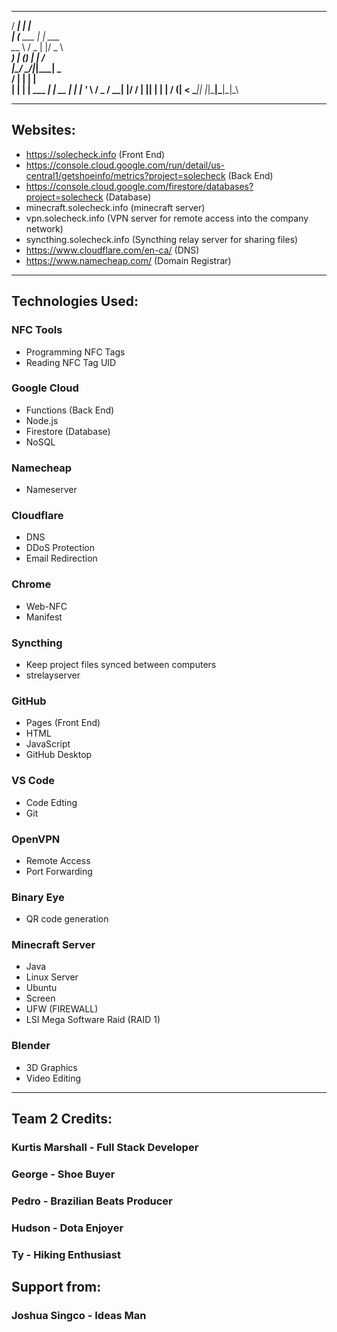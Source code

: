 
   _____       _              
  / ____|     | |             
 | (___   ___ | | ___         
  \___ \ / _ \| |/ _ \        
  ____) | (_) | |  __/        
 |_____/ \___/|_|\___|   _    
  / ____| |             | |   
 | |    | |__   ___  ___| | __
 | |    | '_ \ / _ \/ __| |/ /
 | |____| | | |  __/ (__|   < 
  \_____|_| |_|\___|\___|_|\_\
                              
                              
---------------------------------------------------------


## Websites:
- https://solecheck.info (Front End)
- https://console.cloud.google.com/run/detail/us-central1/getshoeinfo/metrics?project=solecheck (Back End)
- https://console.cloud.google.com/firestore/databases?project=solecheck (Database)
- minecraft.solecheck.info (minecraft server)
- vpn.solecheck.info (VPN server for remote access into the company network)
- syncthing.solecheck.info (Syncthing relay server for sharing files)
- https://www.cloudflare.com/en-ca/ (DNS)
- https://www.namecheap.com/ (Domain Registrar)

---------------------------------------------------------

## Technologies Used:


### NFC Tools
- Programming NFC Tags
- Reading NFC Tag UID

### Google Cloud
- Functions (Back End)
- Node.js
- Firestore (Database)
- NoSQL

### Namecheap
- Nameserver

### Cloudflare
- DNS  
- DDoS Protection  
- Email Redirection

### Chrome
- Web-NFC  
- Manifest  

### Syncthing
- Keep project files synced between computers
- strelayserver

### GitHub
- Pages (Front End)  
- HTML  
- JavaScript  
- GitHub Desktop  

### VS Code
- Code Edting
- Git  

### OpenVPN
- Remote Access
- Port Forwarding

### Binary Eye
- QR code generation

### Minecraft Server
- Java 
- Linux Server
- Ubuntu
- Screen
- UFW (FIREWALL)
- LSI Mega Software Raid (RAID 1)

### Blender
- 3D Graphics
- Video Editing

---------------------------------------------------------

## Team 2 Credits:

### Kurtis Marshall - Full Stack Developer
### George - Shoe Buyer
### Pedro - Brazilian Beats Producer
### Hudson - Dota Enjoyer
### Ty - Hiking Enthusiast


## Support from:

### Joshua Singco - Ideas Man  